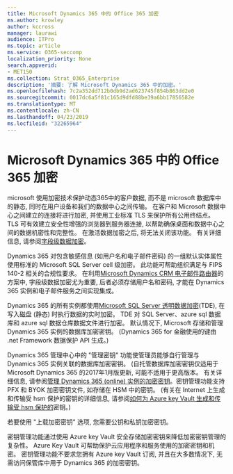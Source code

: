 ```yaml
---
title: Microsoft Dynamics 365 中的 Office 365 加密
ms.author: krowley
author: kccross
manager: laurawi
audience: ITPro
ms.topic: article
ms.service: O365-seccomp
localization_priority: None
search.appverid:
- MET150
ms.collection: Strat_O365_Enterprise
description: '摘要: 了解 Microsoft Dynamics 365 中的加密。'
ms.openlocfilehash: 7c2a352dd712b0db9d2ad623745f854b863dd2e0
ms.sourcegitcommit: 0017dc6a5f81c165d9dfd88be39a6bb17856582e
ms.translationtype: MT
ms.contentlocale: zh-CN
ms.lasthandoff: 04/23/2019
ms.locfileid: "32265964"
---
```

# <a name="office-365-encryption-in-microsoft-dynamics-365"></a>Microsoft Dynamics 365 中的 Office 365 加密

microsoft 使用加密技术保护动态365中的客户数据, 而不是 microsoft 数据库中的静态, 同时在用户设备和我们的数据中心之间传输。 在客户和 Microsoft 数据中心之间建立的连接将进行加密, 并使用工业标准 TLS 来保护所有公用终结点。 TLS 可有效建立安全性增强的浏览器到服务器连接, 以帮助确保桌面和数据中心之间的数据机密性和完整性。 在激活数据加密之后, 将无法关闭该功能。 有关详细信息, 请参阅[字段级数据加密](https://msdn.microsoft.com/en-us/library/dn481562.aspx)。

Dynamics 365 对包含敏感信息 (如用户名和电子邮件密码) 的一组默认实体属性使用标准的 Microsoft SQL Server cell 级加密。 此功能可帮助组织满足与 FIPS 140-2 相关的合规性要求。 在利用[Microsoft Dynamics CRM 电子邮件路由器](https://technet.microsoft.com/en-us/library/hh699800.aspx)的方案中, 字段级数据加密尤为重要, 后者必须存储用户名和密码, 才能在 Dynamics 365 实例和电子邮件服务之间实现集成。 

Dynamics 365 的所有实例都使用[Microsoft SQL Server 透明数据加密](https://docs.microsoft.com/sql/relational-databases/security/encryption/transparent-data-encryption?view=sql-server-2017)(TDE), 在写入磁盘 (静态) 时执行数据的实时加密。 TDE 对 SQL Server、azure sql 数据库和 azure sql 数据仓库数据文件进行加密。 默认情况下, Microsoft 存储和管理 Dynamics 365 实例的数据库加密密钥。 (Dynamics 365 for 金融使用的键由 .net Framework 数据保护 API 生成。) 

Dynamics 365 管理中心中的 "管理密钥" 功能使管理员能够自行管理与 Dynamics 365 实例关联的数据库加密密钥。 (自托管数据库加密密钥仅适用于 Microsoft Dynamics 365 的2017年1月版更新, 可能不适用于更高版本。 有关详细信息, 请参阅[管理 Dynamics 365 (online) 实例的加密密钥](https://docs.microsoft.com/dynamics365/customer-engagement/admin/manage-encryption-keys-instance)。密钥管理功能支持 PFX 和 BYOK 加密密钥文件, 如存储在 HSM 中的密钥。 (有关在 Internet 上生成和传输受 hsm 保护的密钥的详细信息, 请参阅[如何为 Azure key Vault 生成和传输受 hsm 保护的](https://docs.microsoft.com/azure/key-vault/key-vault-hsm-protected-keys)密钥。) 

若要使用 "上载加密密钥" 选项, 您需要公钥和私钥加密密钥。

密钥管理功能通过使用 Azure key Vault 安全存储加密密钥来降低加密密钥管理的复杂性。 Azure Key Vault 可帮助保护云应用程序和服务使用的加密密钥和机密。 密钥管理功能不要求您拥有 Azure key Vault 订阅, 并且在大多数情况下, 无需访问保管库中用于 Dynamics 365 的加密密钥。
